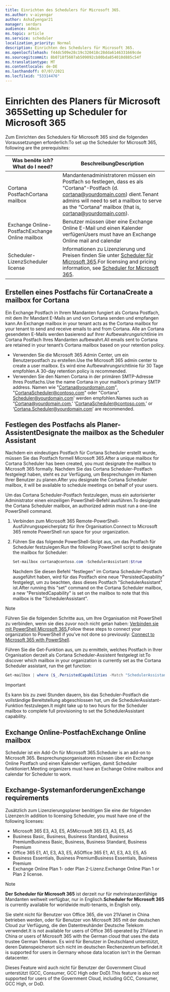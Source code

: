 ```yaml
---
title: Einrichten des Schedulers für Microsoft 365.
ms.author: v-aiyengar
author: AshaIyengar21
manager: serdars
audience: Admin
ms.topic: article
ms.service: scheduler
localization_priority: Normal
description: Einrichten des Schedulers für Microsoft 365.
ms.openlocfilehash: f44dc509e28c19c320418c28dda6146331669cde
ms.sourcegitcommit: 8b0718f5607ab509092cb80bda854010d885c54f
ms.translationtype: MT
ms.contentlocale: de-DE
ms.lasthandoff: 07/07/2021
ms.locfileid: "53314476"
---
```

# <a name="setting-up-scheduler-for-microsoft-365"></a><span data-ttu-id="61d2d-103">Einrichten des Planers für Microsoft 365</span><span class="sxs-lookup"><span data-stu-id="61d2d-103">Setting up Scheduler for Microsoft 365</span></span>


<span data-ttu-id="61d2d-104">Zum Einrichten des Schedulers für Microsoft 365 sind die folgenden Voraussetzungen erforderlich:</span><span class="sxs-lookup"><span data-stu-id="61d2d-104">To set up the Scheduler for Microsoft 365, following are the prerequisites:</span></span>

| <span data-ttu-id="61d2d-105">Was benöte ich?</span><span class="sxs-lookup"><span data-stu-id="61d2d-105">What do I need?</span></span> | <span data-ttu-id="61d2d-106">Beschreibung</span><span class="sxs-lookup"><span data-stu-id="61d2d-106">Description</span></span> |
|-------------------|-------------|
|<span data-ttu-id="61d2d-107">Cortana Postfach</span><span class="sxs-lookup"><span data-stu-id="61d2d-107">Cortana mailbox</span></span> |<span data-ttu-id="61d2d-108">Mandantenadministratoren müssen ein Postfach so festlegen, dass es als "Cortana"-Postfach (d. cortana@yourdomain.com) dient.</span><span class="sxs-lookup"><span data-stu-id="61d2d-108">Tenant admins will need to set a mailbox to serve as the “Cortana” mailbox (that is, cortana@yourdomain.com).</span></span>         |
|<span data-ttu-id="61d2d-109">Exchange Online-Postfach</span><span class="sxs-lookup"><span data-stu-id="61d2d-109">Exchange Online mailbox</span></span> |<span data-ttu-id="61d2d-110">Benutzer müssen über eine Exchange Online E-Mail und einen Kalender verfügen</span><span class="sxs-lookup"><span data-stu-id="61d2d-110">Users must have an Exchange Online mail and calendar</span></span>         |
|<span data-ttu-id="61d2d-111">Scheduler-Lizenz</span><span class="sxs-lookup"><span data-stu-id="61d2d-111">Scheduler license</span></span> |<span data-ttu-id="61d2d-112">Informationen zu Lizenzierung und Preisen finden Sie unter [Scheduler für Microsoft 365](https://www.microsoft.com/en-us/microsoft-365/meeting-scheduler-pricing).</span><span class="sxs-lookup"><span data-stu-id="61d2d-112">For licensing and pricing information, see [Scheduler for Microsoft 365](https://www.microsoft.com/en-us/microsoft-365/meeting-scheduler-pricing).</span></span>        |

## <a name="create-a-mailbox-for-cortana"></a><span data-ttu-id="61d2d-113">Erstellen eines Postfachs für Cortana</span><span class="sxs-lookup"><span data-stu-id="61d2d-113">Create a mailbox for Cortana</span></span>

<span data-ttu-id="61d2d-114">Ein Exchange Postfach in Ihrem Mandanten fungiert als Cortana Postfach, mit dem Ihr Mandant E-Mails an und von Cortana senden und empfangen kann.</span><span class="sxs-lookup"><span data-stu-id="61d2d-114">An Exchange mailbox in your tenant acts as the Cortana mailbox for your tenant to send and receive emails to and from Cortana.</span></span> <span data-ttu-id="61d2d-115">Alle an Cortana gesendeten E-Mails werden basierend auf Ihrer Aufbewahrungsrichtlinie im Cortana Postfach Ihres Mandanten aufbewahrt.</span><span class="sxs-lookup"><span data-stu-id="61d2d-115">All emails sent to Cortana are retained in your tenant’s Cortana mailbox based on your retention policy.</span></span>

- <span data-ttu-id="61d2d-116">Verwenden Sie die Microsoft 365 Admin Center, um ein Benutzerpostfach zu erstellen.</span><span class="sxs-lookup"><span data-stu-id="61d2d-116">Use the Microsoft 365 admin center to create a user mailbox.</span></span> <span data-ttu-id="61d2d-117">Es wird eine Aufbewahrungsrichtlinie für 30 Tage empfohlen.</span><span class="sxs-lookup"><span data-stu-id="61d2d-117">A 30-day retention policy is recommended.</span></span> 
- <span data-ttu-id="61d2d-118">Verwenden Sie den Namen Cortana in der primären SMTP-Adresse Ihres Postfachs.</span><span class="sxs-lookup"><span data-stu-id="61d2d-118">Use the name Cortana in your mailbox’s primary SMTP address.</span></span> <span data-ttu-id="61d2d-119">Namen wie "Cortana@yourdomain.com", "CortanaScheduler@contoso.com" oder "Cortana". Scheduler@yourdomain.com' werden empfohlen.</span><span class="sxs-lookup"><span data-stu-id="61d2d-119">Names such as “Cortana@yourdomain.com,’ ‘CortanaScheduler@contoso.com,’ or ‘Cortana.Scheduler@yourdomain.com’ are recommended.</span></span>

## <a name="designate-the-mailbox-as-the-scheduler-assistant"></a><span data-ttu-id="61d2d-120">Festlegen des Postfachs als Planer-Assistent</span><span class="sxs-lookup"><span data-stu-id="61d2d-120">Designate the mailbox as the Scheduler Assistant</span></span>

<span data-ttu-id="61d2d-121">Nachdem ein eindeutiges Postfach für Cortana Scheduler erstellt wurde, müssen Sie das Postfach formell Microsoft 365.</span><span class="sxs-lookup"><span data-stu-id="61d2d-121">After a unique mailbox for Cortana Scheduler has been created, you must designate the mailbox to Microsoft 365 formally.</span></span> <span data-ttu-id="61d2d-122">Nachdem Sie das Cortana Scheduler-Postfach festgelegt haben, steht es zur Verfügung, um Besprechungen im Namen Ihrer Benutzer zu planen.</span><span class="sxs-lookup"><span data-stu-id="61d2d-122">After you designate the Cortana Scheduler mailbox, it will be available to schedule meetings on behalf of your users.</span></span>

<span data-ttu-id="61d2d-123">Um das Cortana Scheduler-Postfach festzulegen, muss ein autorisierter Administrator einen einzeiligen PowerShell-Befehl ausführen.</span><span class="sxs-lookup"><span data-stu-id="61d2d-123">To designate the Cortana Scheduler mailbox, an authorized admin must run a one-line PowerShell command.</span></span> 

1. <span data-ttu-id="61d2d-124">Verbinden zum Microsoft 365 Remote-PowerShell-Ausführungsspeicherplatz für Ihre Organisation.</span><span class="sxs-lookup"><span data-stu-id="61d2d-124">Connect to Microsoft 365 remote PowerShell run space for your organization.</span></span>

2. <span data-ttu-id="61d2d-125">Führen Sie das folgende PowerShell-Skript aus, um das Postfach für Scheduler festzulegen:</span><span class="sxs-lookup"><span data-stu-id="61d2d-125">Run the following PowerShell script to designate the mailbox for Scheduler:</span></span>

    ```powershell
    Set-mailbox cortana@contoso.com -SchedulerAssistant:$true
    ```
    
    <span data-ttu-id="61d2d-126">Nachdem Sie diesen Befehl "festlegen" im Cortana Scheduler-Postfach ausgeführt haben, wird für das Postfach eine neue "PersistedCapability" festgelegt, um zu beachten, dass dieses Postfach "SchedulerAssistant" ist.</span><span class="sxs-lookup"><span data-stu-id="61d2d-126">After running this "set" command on the Cortana Scheduler mailbox, a new "PersistedCapability" is set on the mailbox to note that this mailbox is the "SchedulerAssistant".</span></span>

> [!NOTE]
> <span data-ttu-id="61d2d-127">Führen Sie die folgenden Schritte aus, um Ihre Organisation mit PowerShell zu verbinden, wenn sie dies zuvor noch nicht getan haben: [Verbinden sie mit PowerShell Microsoft 365.](../enterprise/connect-to-microsoft-365-powershell.md)</span><span class="sxs-lookup"><span data-stu-id="61d2d-127">Follow these steps to connect your organization to PowerShell if you’ve not done so previously: [Connect to Microsoft 365 with PowerShell](../enterprise/connect-to-microsoft-365-powershell.md).</span></span>

<span data-ttu-id="61d2d-128">Führen Sie die Get-Funktion aus, um zu ermitteln, welches Postfach in Ihrer Organisation derzeit als Cortana Scheduler-Assistent festgelegt ist:</span><span class="sxs-lookup"><span data-stu-id="61d2d-128">To discover which mailbox in your organization is currently set as the Cortana Scheduler assistant, run the get function:</span></span>

```powershell
Get-mailbox | where {$_.PersistedCapabilities -Match "SchedulerAssistant"}
```

> [!IMPORTANT]
> <span data-ttu-id="61d2d-129">Es kann bis zu zwei Stunden dauern, bis das Scheduler-Postfach die vollständige Bereitstellung abgeschlossen hat, um die SchedulerAssistant-Funktion festzulegen.</span><span class="sxs-lookup"><span data-stu-id="61d2d-129">It might take up to two hours for the Scheduler mailbox to complete full provisioning to set the SchedulerAssistant capability.</span></span>

## <a name="exchange-online-mailbox"></a><span data-ttu-id="61d2d-130">Exchange Online-Postfach</span><span class="sxs-lookup"><span data-stu-id="61d2d-130">Exchange Online mailbox</span></span>

<span data-ttu-id="61d2d-131">Scheduler ist ein Add-On für Microsoft 365.</span><span class="sxs-lookup"><span data-stu-id="61d2d-131">Scheduler is an add-on to Microsoft 365.</span></span> <span data-ttu-id="61d2d-132">Besprechungsorganisatoren müssen über ein Exchange Online Postfach und einen Kalender verfügen, damit Scheduler funktioniert.</span><span class="sxs-lookup"><span data-stu-id="61d2d-132">Meeting organizers must have an Exchange Online mailbox and calendar for Scheduler to work.</span></span>

## <a name="exchange-requirements"></a><span data-ttu-id="61d2d-133">Exchange-Systemanforderungen</span><span class="sxs-lookup"><span data-stu-id="61d2d-133">Exchange requirements</span></span>

<span data-ttu-id="61d2d-134">Zusätzlich zum Lizenzierungsplaner benötigen Sie eine der folgenden Lizenzen:</span><span class="sxs-lookup"><span data-stu-id="61d2d-134">In addition to licensing Scheduler, you must have one of the following licenses:</span></span>

- <span data-ttu-id="61d2d-135">Microsoft 365 E3, A3, E5, A5</span><span class="sxs-lookup"><span data-stu-id="61d2d-135">Microsoft 365 E3, A3, E5, A5</span></span>
- <span data-ttu-id="61d2d-136">Business Basic, Business, Business Standard, Business Premium</span><span class="sxs-lookup"><span data-stu-id="61d2d-136">Business Basic, Business, Business Standard, Business Premium</span></span>
- <span data-ttu-id="61d2d-137">Office 365 E1, A1, E3, A3, E5, A5</span><span class="sxs-lookup"><span data-stu-id="61d2d-137">Office 365 E1, A1, E3, A3, E5, A5</span></span>
- <span data-ttu-id="61d2d-138">Business Essentials, Business Premium</span><span class="sxs-lookup"><span data-stu-id="61d2d-138">Business Essentials, Business Premium</span></span>
- <span data-ttu-id="61d2d-139">Exchange Online Plan 1- oder Plan 2-Lizenz.</span><span class="sxs-lookup"><span data-stu-id="61d2d-139">Exchange Online Plan 1 or Plan 2 license.</span></span> 

> [!Note]
> <span data-ttu-id="61d2d-140">**Der Scheduler für Microsoft 365** ist derzeit nur für mehrinstanzenfähige Mandanten weltweit verfügbar, nur in Englisch.</span><span class="sxs-lookup"><span data-stu-id="61d2d-140">**Scheduler for Microsoft 365** is currently available for worldwide multi-tenants, in English only.</span></span></br>
>
> <span data-ttu-id="61d2d-141">Sie steht nicht für Benutzer von Office 365, die von 21Vianet in China betrieben werden, oder für Benutzer von Microsoft 365 mit der deutschen Cloud zur Verfügung, die den Datentreuhänder Deutsche Telekom verwendet.</span><span class="sxs-lookup"><span data-stu-id="61d2d-141">It is not available for users of Office 365 operated by 21Vianet in China or users of Microsoft 365 with the German cloud that uses the data trustee German Telekom.</span></span> <span data-ttu-id="61d2d-142">Es wird für Benutzer in Deutschland unterstützt, deren Datenspeicherort sich nicht im deutschen Rechenzentrum befindet.</span><span class="sxs-lookup"><span data-stu-id="61d2d-142">It is supported for users in Germany whose data location isn't in the German datacenter.</span></span>
>
> <span data-ttu-id="61d2d-143">Dieses Feature wird auch nicht für Benutzer der Government Cloud unterstützt (GCC, Consumer, GCC High oder DoD).</span><span class="sxs-lookup"><span data-stu-id="61d2d-143">This feature is also not supported for users of the Government Cloud, including GCC, Consumer, GCC High, or DoD.</span></span>

